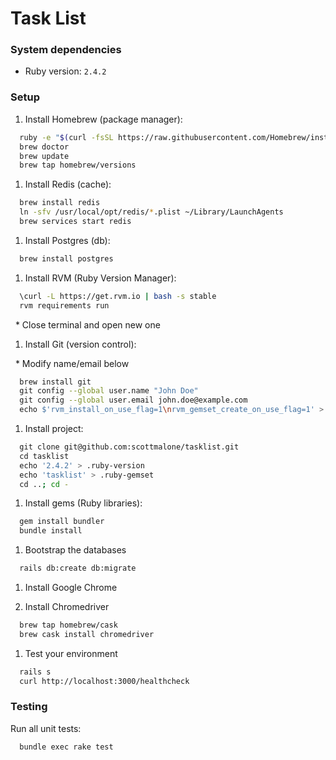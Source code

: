Task List
=================

### System dependencies

- Ruby version: `2.4.2`

### Setup

1. Install Homebrew (package manager):

```bash
  ruby -e "$(curl -fsSL https://raw.githubusercontent.com/Homebrew/install/master/install)"
  brew doctor
  brew update
  brew tap homebrew/versions
```

1. Install Redis (cache):

```bash
  brew install redis
  ln -sfv /usr/local/opt/redis/*.plist ~/Library/LaunchAgents
  brew services start redis
```

1. Install Postgres (db):

```bash
  brew install postgres
```

1. Install RVM (Ruby Version Manager):

```bash
  \curl -L https://get.rvm.io | bash -s stable
  rvm requirements run
```

  * Close terminal and open new one

1. Install Git (version control):

  * Modify name/email below

```bash
  brew install git
  git config --global user.name "John Doe"
  git config --global user.email john.doe@example.com
  echo $'rvm_install_on_use_flag=1\nrvm_gemset_create_on_use_flag=1' > ~/.rvmrc
```

1. Install project:

```bash
  git clone git@github.com:scottmalone/tasklist.git
  cd tasklist
  echo '2.4.2' > .ruby-version
  echo 'tasklist' > .ruby-gemset
  cd ..; cd -
```

1. Install gems (Ruby libraries):

```bash
  gem install bundler
  bundle install
```

1. Bootstrap the databases

```bash
  rails db:create db:migrate
```

1. Install Google Chrome

1. Install Chromedriver

```bash
  brew tap homebrew/cask
  brew cask install chromedriver
```

1. Test your environment

```bash
  rails s
  curl http://localhost:3000/healthcheck
```

### Testing

Run all unit tests:

```bash
  bundle exec rake test
```
